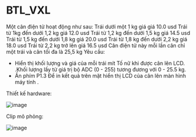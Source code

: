 # BTL_VXL
Một  cân điện tử hoạt động như sau:
  Trái dưới một 1 kg giá giá 10.0 usd 
  Trái từ 1kg đến dưới 1,2 kg  giá 12.0 usd 
  Trái từ 1,2 kg đến dưới 1,5 kg  giá 14.5 usd
  Trái từ 1,5 kg đến dưới 1,8 kg  giá 20.0 usd
  Trái từ 1,8 kg đến dưới 2,2 kg  giá 18.0 usd
  Trái từ 2,2 kg trở lên giá 16.5 usd
  Cân điện tử này mỗi lần cân chỉ một trái và cân tối đa  là 25,5 kg
Yêu cầu: 
  + Hiển thị khối lượng và giá của mỗi trái mít Tố nữ khi được cân lên LCD. .Khối lượng  lấy từ giá trị bộ ADC (0 - 255) tương đương với 0 - 25.5 kg.
  + Ấn phím  P1.3 Để in kết quả trên mặt hiển thị LCD  của cân lên màn hình máy tính .

Thiết kế hardware:

![image](https://github.com/CvNhien/BTL_VXL/assets/111190445/2897690b-d82a-4ce6-9e8e-2dc460e09f8a)

Clip mô phỏng:

![image](https://github.com/CvNhien/BTL_VXL/assets/111190445/8aa01952-5e77-4541-92db-9811e497f5a9)


